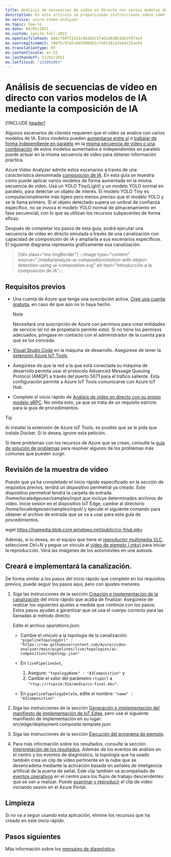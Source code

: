 ```yaml
---
title: Análisis de secuencias de vídeo en directo con varios modelos de IA mediante la composición de IA
description: En este artículo se proporcionan instrucciones sobre cómo analizar secuencias de vídeo en directo con varios modelos de IA mediante la característica de composición de IA de Azure Video Analyzer.
ms.service: azure-video-analyzer
ms.topic: how-to
ms.date: 04/01/2021
ms.custom: ignite-fall-2021
ms.openlocfilehash: b86cf60f51913c883bdc1fa62a6d8b1bb3f073e9
ms.sourcegitcommit: 106f5c9fa5c6d3498dd1cfe63181a7ed4125ae6d
ms.translationtype: HT
ms.contentlocale: es-ES
ms.lasthandoff: 11/02/2021
ms.locfileid: "131091063"
---
```

# <a name="analyze-live-video-streams-with-multiple-ai-models-using-ai-composition"></a>Análisis de secuencias de vídeo en directo con varios modelos de IA mediante la composición de IA

[!INCLUDE [header](includes/edge-env.md)]

Algunos escenarios de clientes requieren que el vídeo se analice con varios modelos de IA. Estos modelos pueden [aumentarse entre sí](../ai-composition-overview.md#sequential-ai-composition) o [trabajar de forma independiente en paralelo](../ai-composition-overview.md#parallel-ai-composition) en la [misma secuencia de vídeo o una combinación](../ai-composition-overview.md#combined-ai-composition) de estos modelos aumentados e independientes en paralelo puede actuar en la misma secuencia de vídeo para obtener información práctica.

Azure Video Analyzer admite estos escenarios a través de una característica denominada [composición de IA](../ai-composition-overview.md). En esta guía se muestra cómo puede aplicar varios modelos de forma aumentada en la misma secuencia de vídeo. Usa un YOLO Tiny(Light) y un modelo YOLO normal en paralelo, para detectar un objeto de interés. El modelo YOLO Tiny es computacionalmente más ligero pero menos preciso que el modelo YOLO y se le llama primero. Si el objeto detectado supera un umbral de confianza específico, no se invoca el modelo YOLO normal de almacenamiento en fase secuencial, con lo que se utilizan los recursos subyacentes de forma eficaz.

Después de completar los pasos de esta guía, podrá ejecutar una secuencia de vídeo en directo simulada a través de una canalización con capacidad de composición de IA y ampliarla a sus escenarios específicos. El siguiente diagrama representa gráficamente esa canalización.

> [!div class="mx-imgBorder"]
> :::image type="content" source="./media/analyze-ai-composition/motion-with-object-detection-using-ai-composition.svg" alt-text="Introducción a la composición de IA":::
 
## <a name="prerequisites"></a>Requisitos previos

* Una cuenta de Azure que tenga una suscripción activa. [Cree una cuenta gratuita](https://azure.microsoft.com/free/?WT.mc_id=A261C142F), en caso de que aún no lo haya hecho.

    > [!NOTE]
    > Necesitará una suscripción de Azure con permisos para crear entidades de servicio (el rol de propietario permite esto). Si no tiene los permisos adecuados, póngase en contacto con el administrador de la cuenta para que se los conceda.
* [Visual Studio Code](https://code.visualstudio.com/) en la máquina de desarrollo. Asegúrese de tener la [extensión Azure IoT Tools](https://marketplace.visualstudio.com/items?itemName=vsciot-vscode.azure-iot-tools).
* Asegúrese de que la red a la que está conectada su máquina de desarrollo permita usar el protocolo Advanced Message Queuing Protocol (AMQP) a través del puerto 5671 para el tráfico saliente. Esta configuración permite a Azure IoT Tools comunicarse con Azure IoT Hub.
* Complete el inicio rápido de [Análisis de vídeo en directo con su propio modelo gRPC](analyze-live-video-use-your-model-grpc.md). No omita esto, ya que se trata de un requisito estricto para la guía de procedimientos.

> [!TIP]
> Al instalar la extensión de Azure IoT Tools, es posible que se le pida que instale Docker. Si lo desea, ignore esta petición.
>
> Si tiene problemas con los recursos de Azure que se crean, consulte la [guía de solución de problemas](troubleshoot.md#common-error-resolutions) para resolver algunos de los problemas más comunes que pueden surgir.

## <a name="review-the-video-sample"></a>Revisión de la muestra de vídeo

Puesto que ya ha completado el inicio rápido especificado en la sección de requisitos previos, tendrá un dispositivo perimetral ya creado. Este dispositivo perimetral tendrá la carpeta de entrada /home/localedgeuser/samples/input que incluye determinados archivos de vídeo. Inicie sesión en el dispositivo IoT Edge, cambie al directorio /home/localedgeuser/samples/input/ y ejecute el siguiente comando para obtener el archivo de entrada que se va a usar para esta guía de procedimientos.

wget https://lvamedia.blob.core.windows.net/public/co-final.mkv

Además, si lo desea, en el equipo que tiene el [reproductor multimedia VLC](https://www.videolan.org/vlc/), seleccione Ctrl+N y pegue un vínculo al [vídeo de ejemplo (.mkv)](https://lvamedia.blob.core.windows.net/public/co-final.mkv) para iniciar la reproducción. Verá las imágenes de los automóviles en una autovía.

## <a name="create-and-deploy-the-pipeline"></a>Creará e implementará la canalización.

De forma similar a los pasos del inicio rápido que completó en los requisitos previos, puede seguir los pasos aquí, pero con ajustes menores.

1. Siga las instrucciones de la sección [Creación e implementación de la canalización](analyze-live-video-use-your-model-grpc.md#create-and-deploy-the-pipeline) del inicio rápido que acaba de finalizar. Asegúrese de realizar los siguientes ajustes a medida que continúe con los pasos. Estos pasos ayudan a garantizar que se usa el cuerpo correcto para las llamadas al método directo.
    
    Edite el archivo *operations.json*:
    
    * Cambie el vínculo a la topología de la canalización: `"pipelineTopologyUrl" : "https://raw.githubusercontent.com/Azure/video-analyzer/main/pipelines/live/topologies/ai-composition/topology.json"`
    * En `livePipelineSet`,  
       1. Asegure: `"topologyName" : "AIComposition"` y 
       2. Cambie el valor del parámetro `rtspUrl` a `"rtsp://rtspsim:554/media/co-final.mkv"`.
        
    * En `pipelineTopologyDelete`, edite el nombre: `"name" : "AIComposition"`
2. Siga las instrucciones de la sección [Generación e implementación del manifiesto de implementación de IoT Edge](analyze-live-video-use-your-model-grpc.md#generate-and-deploy-the-iot-edge-deployment-manifest), pero use el siguiente manifiesto de implementación en su lugar: src/edge/deployment.composite.template.json
3. Siga las instrucciones de la sección [Ejecución del programa de ejemplo](analyze-live-video-use-your-model-grpc.md#run-the-sample-program).
4. Para más información sobre los resultados, consulte la sección [Interpretación de los resultados](analyze-live-video-use-your-model-grpc.md#interpret-results). Además de los eventos de análisis en el centro y los eventos de diagnóstico, la topología que ha usado también crea un clip de vídeo pertinente en la nube que se desencadena mediante la activación basada en señales de inteligencia artificial de la puerta de señal. Este clip también va acompañado de [eventos operativos](record-event-based-live-video.md#operational-events) en el centro para los flujos de trabajo descendentes que se van a realizar. Puede [examinar y reproducir](record-event-based-live-video.md#playing-back-the-recording) el clip de vídeo iniciando sesión en el Azure Portal.

## <a name="clean-up"></a>Limpieza

Si no va a seguir usando esta aplicación, elimine los recursos que ha creado en este inicio rápido.

## <a name="next-steps"></a>Pasos siguientes

Más información sobre los [mensajes de diagnóstico](monitor-log-edge.md).
